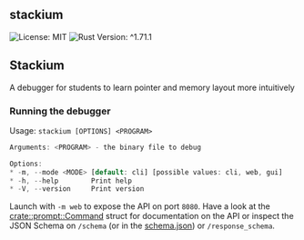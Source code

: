 ## stackium

 ![License: MIT](https://img.shields.io/badge/license-MIT-blue) ![Rust Version: ^1.71.1](https://img.shields.io/badge/rustc-%5E1.71.1-orange.svg)


## Stackium

A debugger for students to learn pointer and memory layout more intuitively


### Running the debugger

Usage: `stackium [OPTIONS] <PROGRAM>`


```rust
Arguments: <PROGRAM> - the binary file to debug

Options:
* -m, --mode <MODE> [default: cli] [possible values: cli, web, gui]
* -h, --help        Print help
* -V, --version     Print version
```

Launch with `-m web` to expose the API on port `8080`. Have a look at the [crate::prompt::Command][__link0] struct for documentation on the API or inspect the JSON Schema on `/schema` (or in the [schema.json][__link1]) or `/response_schema`.



 [__cargo_doc2readme_dependencies_info]: ggGkYW0BYXSEGwG6I5S0NKmPG3o4DthgIWBvG-Jksq9r3HoIG1XCUZShph89YXKEG-IkrbFGdTnGG6n_GUFOEY3PG6HUqCvaSuH2G62LBwBt1frGYWSBgmhzdGFja2l1bWUwLjEuMA
 [__link0]: https://docs.rs/stackium/0.1.0/stackium/?search=prompt::Command
 [__link1]: ./schema.json
